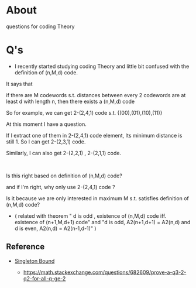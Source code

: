 # About

questions for coding Theory


# Q's

- I recently started studying coding Theory and little bit confused with the definition of 
(n,M,d) code.

<p>

It says that 

<p> if there are M codewords s.t. distances between every 2 codewords are at least d with length n, then there exists a (n,M,d) code

So for example, we can get 2-(2,4,1) code s.t. {(00),(01),(10),(11)}

At this moment I have a question. 

If I extract one of them in 2-(2,4,1) code element, Its minimum distance is still 1. So I can get 2-(2,3,1) code.

Similarly, I can also get 2-(2,2,1) , 2-(2,1,1) code.

<br>

Is this right based on definition of (n,M,d) code?

and if I'm right, why only use 2-(2,4,1) code ?

Is it because we are only interested in maximum M s.t. satisfies definition of (n,M,d) code? 

* ( related with theorem " d is odd , existence of (n,M,d) code iff. existence of (n+1,M,d+1) code" and "d is odd, A2(n+1,d+1) = A2(n,d)
and d is even, A2(n,d) = A2(n-1,d-1)" )

## Reference

- [Singleton Bound](https://en.wikipedia.org/wiki/Singleton_bound)

  - https://math.stackexchange.com/questions/682609/prove-a-q3-2-q2-for-all-q-ge-2



